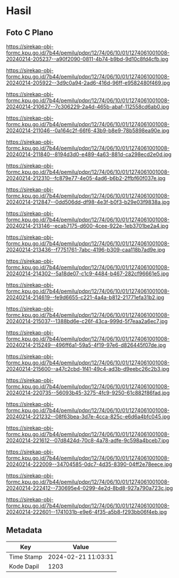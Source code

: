 # Hasil

## Foto C Plano

https://sirekap-obj-formc.kpu.go.id/7b44/pemilu/pdpr/12/74/06/10/01/1274061001008-20240214-205237--a90f2090-0811-4b74-b9bd-9d10c8fd4cfb.jpg

https://sirekap-obj-formc.kpu.go.id/7b44/pemilu/pdpr/12/74/06/10/01/1274061001008-20240214-205922--3d9c0a94-2ad6-416d-96ff-e9582480f469.jpg

https://sirekap-obj-formc.kpu.go.id/7b44/pemilu/pdpr/12/74/06/10/01/1274061001008-20240214-210627--7c306229-2a4d-465b-abaf-112558cd6ab0.jpg

https://sirekap-obj-formc.kpu.go.id/7b44/pemilu/pdpr/12/74/06/10/01/1274061001008-20240214-211046--0a164c2f-66f6-43b9-b8e9-78b5898ea90e.jpg

https://sirekap-obj-formc.kpu.go.id/7b44/pemilu/pdpr/12/74/06/10/01/1274061001008-20240214-211840--8194d3d0-e489-4a63-881d-ca298ecd2e0d.jpg

https://sirekap-obj-formc.kpu.go.id/7b44/pemilu/pdpr/12/74/06/10/01/1274061001008-20240214-212310--fc879e77-4e05-4ad6-b6b2-2ffbf60f037e.jpg

https://sirekap-obj-formc.kpu.go.id/7b44/pemilu/pdpr/12/74/06/10/01/1274061001008-20240214-212847--0dd506dd-df98-4e3f-b0f3-b29e03f9838a.jpg

https://sirekap-obj-formc.kpu.go.id/7b44/pemilu/pdpr/12/74/06/10/01/1274061001008-20240214-213146--ecab7175-d600-4cee-922e-1eb3701be2a4.jpg

https://sirekap-obj-formc.kpu.go.id/7b44/pemilu/pdpr/12/74/06/10/01/1274061001008-20240214-213436--f7751761-7abc-4196-b309-caa118b7ad9e.jpg

https://sirekap-obj-formc.kpu.go.id/7b44/pemilu/pdpr/12/74/06/10/01/1274061001008-20240214-214302--5a18de07-c1c9-4484-b467-282cf96661e5.jpg

https://sirekap-obj-formc.kpu.go.id/7b44/pemilu/pdpr/12/74/06/10/01/1274061001008-20240214-214619--fe9d6655-c221-4a4a-b812-21771efa31b2.jpg

https://sirekap-obj-formc.kpu.go.id/7b44/pemilu/pdpr/12/74/06/10/01/1274061001008-20240214-215037--1388bd6e-c26f-43ca-999d-5f7eaa2a6ec7.jpg

https://sirekap-obj-formc.kpu.go.id/7b44/pemilu/pdpr/12/74/06/10/01/1274061001008-20240214-215249--496ff6a1-59a5-4f19-97e6-d826445f07de.jpg

https://sirekap-obj-formc.kpu.go.id/7b44/pemilu/pdpr/12/74/06/10/01/1274061001008-20240214-215600--a47c2cbd-1f41-49c4-ad3b-d9eebc26c2b3.jpg

https://sirekap-obj-formc.kpu.go.id/7b44/pemilu/pdpr/12/74/06/10/01/1274061001008-20240214-220735--56093b45-3275-4fc9-9250-61c882f86fad.jpg

https://sirekap-obj-formc.kpu.go.id/7b44/pemilu/pdpr/12/74/06/10/01/1274061001008-20240214-221232--08f63bea-3d7e-4cca-825c-e6d6a4bfc045.jpg

https://sirekap-obj-formc.kpu.go.id/7b44/pemilu/pdpr/12/74/06/10/01/1274061001008-20240214-221612--07d8424d-70c8-4a78-adfe-9c598a4bceb7.jpg

https://sirekap-obj-formc.kpu.go.id/7b44/pemilu/pdpr/12/74/06/10/01/1274061001008-20240214-222009--34704585-0dc7-4d35-8390-04ff2e78eece.jpg

https://sirekap-obj-formc.kpu.go.id/7b44/pemilu/pdpr/12/74/06/10/01/1274061001008-20240214-222412--730695e4-0299-4e2d-8bd8-927a790a723c.jpg

https://sirekap-obj-formc.kpu.go.id/7b44/pemilu/pdpr/12/74/06/10/01/1274061001008-20240214-222601--1741031b-e9e6-4f35-a5b8-f293bb06f4eb.jpg


## Metadata

| Key        | Value               |
| ---------- | ------------------- |
| Time Stamp | 2024-02-21 11:03:31 |
| Kode Dapil | 1203                |



